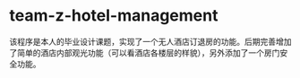 # team-z-hotel-management
该程序是本人的毕业设计课题，实现了一个无人酒店订退房的功能。后期完善增加了简单的酒店内部观光功能（可以看酒店各楼层的样貌），另外添加了一个房门安全功能。
